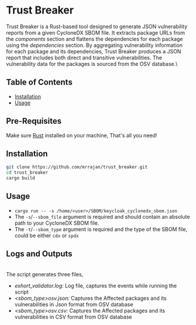 # Trust Breaker

Trust Breaker is a Rust-based tool designed to generate JSON vulnerability reports from a given CycloneDX SBOM file. It extracts package URLs from the *components* section and flattens the dependencies for each package using the *dependencies* section. By aggregating vulnerability information for each package and its dependencies, Trust Breaker produces a JSON report that includes both direct and transitive vulnerabilities. The vulnerability data for the packages is sourced from the OSV database.\

## Table of Contents

- [Installation](#installation)
- [Usage](#usage)

## Pre-Requisites
Make sure [Rust](https://doc.rust-lang.org/book/ch01-01-installation.html) installed on your machine, That's all you need!

## Installation
```sh
git clone https://github.com/mrrajan/trust_breaker.git
cd trust_breaker
cargo build
```
## Usage
- `cargo run -- -s /home/<user>/SBOM/keycloak_cyclonedx_sbom.json` 
- The `-s`/`--sbom_file` argument is required and should contain an absolute path to your CycloneDX SBOM file.
- The `-t`/`--sbom_type` argument is required and the type of the SBOM file, could be either `cdx` or `spdx`
## Logs and Outputs
\
The script generates three files,
- *exhort_validator.log:* Log file, captures the events while running the script
- *<sbom_type>_osv_<timestamp>.json:* Captures the Affected packages and its vulnerabilities in Json format from OSV database
- *<sbom_type>_osv_<timestamp>.csv:* Captures the Affected packages and its vulnerabilities in CSV format from OSV database

